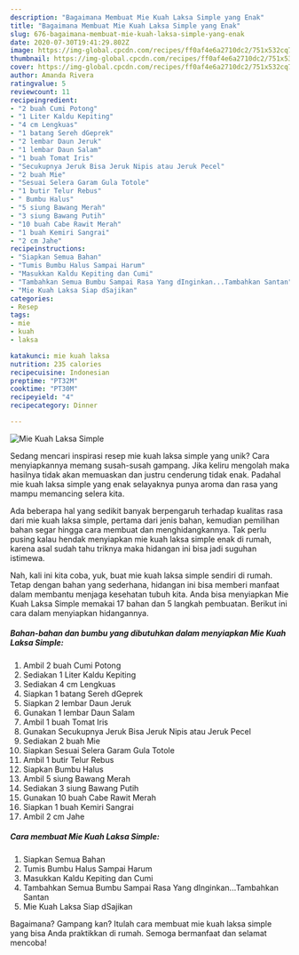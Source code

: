 ```yaml
---
description: "Bagaimana Membuat Mie Kuah Laksa Simple yang Enak"
title: "Bagaimana Membuat Mie Kuah Laksa Simple yang Enak"
slug: 676-bagaimana-membuat-mie-kuah-laksa-simple-yang-enak
date: 2020-07-30T19:41:29.802Z
image: https://img-global.cpcdn.com/recipes/ff0af4e6a2710dc2/751x532cq70/mie-kuah-laksa-simple-foto-resep-utama.jpg
thumbnail: https://img-global.cpcdn.com/recipes/ff0af4e6a2710dc2/751x532cq70/mie-kuah-laksa-simple-foto-resep-utama.jpg
cover: https://img-global.cpcdn.com/recipes/ff0af4e6a2710dc2/751x532cq70/mie-kuah-laksa-simple-foto-resep-utama.jpg
author: Amanda Rivera
ratingvalue: 5
reviewcount: 11
recipeingredient:
- "2 buah Cumi Potong"
- "1 Liter Kaldu Kepiting"
- "4 cm Lengkuas"
- "1 batang Sereh dGeprek"
- "2 lembar Daun Jeruk"
- "1 lembar Daun Salam"
- "1 buah Tomat Iris"
- "Secukupnya Jeruk Bisa Jeruk Nipis atau Jeruk Pecel"
- "2 buah Mie"
- "Sesuai Selera Garam Gula Totole"
- "1 butir Telur Rebus"
- " Bumbu Halus"
- "5 siung Bawang Merah"
- "3 siung Bawang Putih"
- "10 buah Cabe Rawit Merah"
- "1 buah Kemiri Sangrai"
- "2 cm Jahe"
recipeinstructions:
- "Siapkan Semua Bahan"
- "Tumis Bumbu Halus Sampai Harum"
- "Masukkan Kaldu Kepiting dan Cumi"
- "Tambahkan Semua Bumbu Sampai Rasa Yang dInginkan...Tambahkan Santan"
- "Mie Kuah Laksa Siap dSajikan"
categories:
- Resep
tags:
- mie
- kuah
- laksa

katakunci: mie kuah laksa 
nutrition: 235 calories
recipecuisine: Indonesian
preptime: "PT32M"
cooktime: "PT30M"
recipeyield: "4"
recipecategory: Dinner

---
```



![Mie Kuah Laksa Simple](https://img-global.cpcdn.com/recipes/ff0af4e6a2710dc2/751x532cq70/mie-kuah-laksa-simple-foto-resep-utama.jpg)

Sedang mencari inspirasi resep mie kuah laksa simple yang unik? Cara menyiapkannya memang susah-susah gampang. Jika keliru mengolah maka hasilnya tidak akan memuaskan dan justru cenderung tidak enak. Padahal mie kuah laksa simple yang enak selayaknya punya aroma dan rasa yang mampu memancing selera kita.



Ada beberapa hal yang sedikit banyak berpengaruh terhadap kualitas rasa dari mie kuah laksa simple, pertama dari jenis bahan, kemudian pemilihan bahan segar hingga cara membuat dan menghidangkannya. Tak perlu pusing kalau hendak menyiapkan mie kuah laksa simple enak di rumah, karena asal sudah tahu triknya maka hidangan ini bisa jadi suguhan istimewa.


Nah, kali ini kita coba, yuk, buat mie kuah laksa simple sendiri di rumah. Tetap dengan bahan yang sederhana, hidangan ini bisa memberi manfaat dalam membantu menjaga kesehatan tubuh kita. Anda bisa menyiapkan Mie Kuah Laksa Simple memakai 17 bahan dan 5 langkah pembuatan. Berikut ini cara dalam menyiapkan hidangannya.

<!--inarticleads1-->

##### Bahan-bahan dan bumbu yang dibutuhkan dalam menyiapkan Mie Kuah Laksa Simple:

1. Ambil 2 buah Cumi Potong
1. Sediakan 1 Liter Kaldu Kepiting
1. Sediakan 4 cm Lengkuas
1. Siapkan 1 batang Sereh dGeprek
1. Siapkan 2 lembar Daun Jeruk
1. Gunakan 1 lembar Daun Salam
1. Ambil 1 buah Tomat Iris
1. Gunakan Secukupnya Jeruk Bisa Jeruk Nipis atau Jeruk Pecel
1. Sediakan 2 buah Mie
1. Siapkan Sesuai Selera Garam Gula Totole
1. Ambil 1 butir Telur Rebus
1. Siapkan  Bumbu Halus
1. Ambil 5 siung Bawang Merah
1. Sediakan 3 siung Bawang Putih
1. Gunakan 10 buah Cabe Rawit Merah
1. Siapkan 1 buah Kemiri Sangrai
1. Ambil 2 cm Jahe




<!--inarticleads2-->

##### Cara membuat Mie Kuah Laksa Simple:

1. Siapkan Semua Bahan
1. Tumis Bumbu Halus Sampai Harum
1. Masukkan Kaldu Kepiting dan Cumi
1. Tambahkan Semua Bumbu Sampai Rasa Yang dInginkan...Tambahkan Santan
1. Mie Kuah Laksa Siap dSajikan




Bagaimana? Gampang kan? Itulah cara membuat mie kuah laksa simple yang bisa Anda praktikkan di rumah. Semoga bermanfaat dan selamat mencoba!
